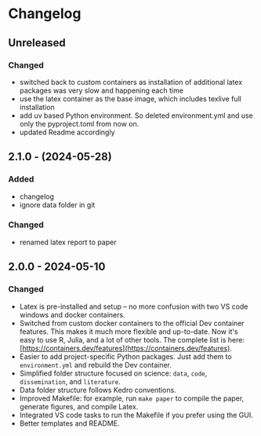 # Changelog

## Unreleased


### Changed
- switched back to custom containers as installation of additional latex packages was very slow and happening each time
- use the latex container as the base image, which includes texlive full installation
- add uv based Python environment. So deleted environment.yml and use only the pyproject.toml from now on.
- updated Readme accordingly

## 2.1.0 - (2024-05-28)

### Added
- changelog
- ignore data folder in git

### Changed
- renamed latex report to paper

## 2.0.0 - 2024-05-10
### Changed
- Latex is pre-installed and setup – no more confusion with two VS code windows and docker containers.
- Switched from custom docker containers to the official Dev container features. This makes it much more flexible and up-to-date. Now it's  easy to use R, Julia, and a lot of other tools. The complete list is here: [https://containers.dev/features](https://containers.dev/features).
- Easier to add project-specific Python packages. Just add them to `environment.yml` and rebuild the Dev container.
- Simplified folder structure focused on science: `data`, `code`, `dissemination`, and `literature`.
- Data folder structure follows Kedro conventions.
- Improved Makefile: for example, run `make paper` to compile the paper, generate figures, and compile Latex.
- Integrated VS code tasks to run the Makefile if you prefer using the GUI.
- Better templates and README.